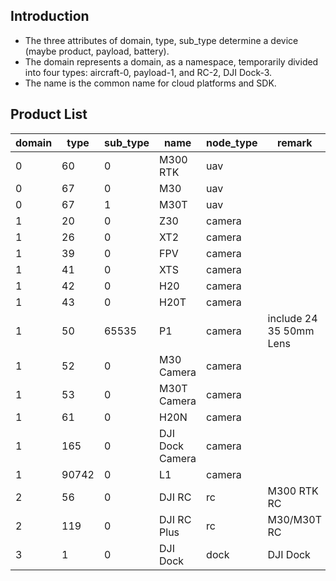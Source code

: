 ## Introduction

- The three attributes of domain, type, sub_type determine a device (maybe product, payload, battery).
- The domain represents a domain, as a namespace, temporarily divided into four types: aircraft-0, payload-1, and RC-2, DJI Dock-3.
- The name is the common name for cloud platforms and SDK.

## Product List

| domain | type  | sub_type | name            | node_type | remark                  |
| ------ | ----- | -------- | --------------- | --------- | ----------------------- |
| 0      | 60    | 0        | M300 RTK        | uav       |                         |
| 0      | 67    | 0        | M30             | uav       |                         |
| 0      | 67    | 1        | M30T            | uav       |                         |
| 1      | 20    | 0        | Z30             | camera    |                         |
| 1      | 26    | 0        | XT2             | camera    |                         |
| 1      | 39    | 0        | FPV             | camera    |                         |
| 1      | 41    | 0        | XTS             | camera    |                         |
| 1      | 42    | 0        | H20             | camera    |                         |
| 1      | 43    | 0        | H20T            | camera    |                         |
| 1      | 50    | 65535    | P1              | camera    | include 24 35 50mm Lens |
| 1      | 52    | 0        | M30 Camera      | camera    |                         |
| 1      | 53    | 0        | M30T Camera     | camera    |                         |
| 1      | 61    | 0        | H20N            | camera    |                         |
| 1      | 165   | 0        | DJI Dock Camera | camera    |                         |
| 1      | 90742 | 0        | L1              | camera    |                         |
| 2      | 56    | 0        | DJI RC          | rc        | M300 RTK RC             |
| 2      | 119   | 0        | DJI RC Plus     | rc        | M30/M30T RC             |
| 3      | 1     | 0        | DJI Dock        | dock      | DJI Dock                |